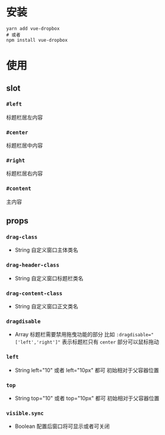 # 安装
```
yarn add vue-dropbox
# 或者
npm install vue-dropbox
```

# 使用
## slot
### `#left`
  标题栏居左内容

### `#center`
  标题栏居中内容

### `#right`
  标题栏居右内容

### `#content`
  主内容

## props
### `drag-class`
  - String
  自定义窗口主体类名

###  `drag-header-class`
  - String
  自定义窗口标题栏类名

### `drag-content-class`
  - String
  自定义窗口正文类名

### `dragdisable`
  - Array
  标题栏需要禁用拖曳功能的部分
  比如 `:dragdisable="['left','right']"`
  表示标题栏只有 `center` 部分可以鼠标拖动

### `left`
  - String
  left="10" 或者 left="10px" 都可
  初始相对于父容器位置

### `top`
  - String
  top="10" 或者 top="10px" 都可
  初始相对于父容器位置

### `visible.sync`
  - Boolean
  配置后窗口将可显示或者可关闭